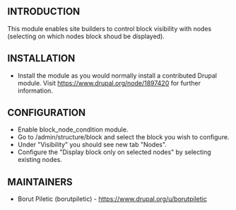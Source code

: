 INTRODUCTION
------------

This module enables site builders to control block visibility with nodes
(selecting on which nodes block shoud be displayed).

INSTALLATION
------------

 - Install the module as you would normally install a contributed Drupal
   module. Visit https://www.drupal.org/node/1897420 for further information.


CONFIGURATION
-------------

- Enable block_node_condition module.
- Go to /admin/structure/block and select the block you wish to configure.
- Under "Visibility" you should see new tab "Nodes".
- Configure the "Display block only on selected nodes" by selecting existing
nodes.


MAINTAINERS
-----------

  - Borut Piletic (borutpiletic) - https://www.drupal.org/u/borutpiletic

